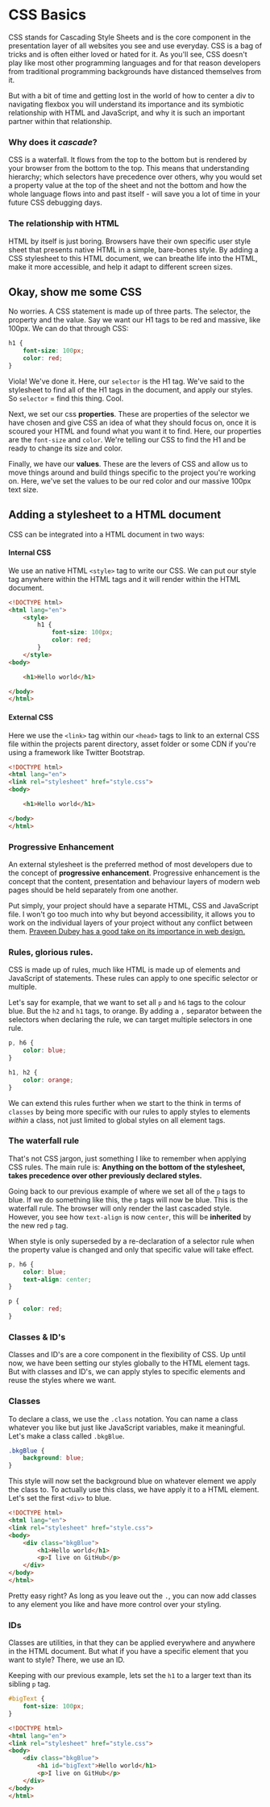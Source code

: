 # CSS Basics

CSS stands for Cascading Style Sheets and is the core component in the presentation layer of all websites you see and use everyday. CSS is a bag of tricks and is often either loved or hated for it. As you'll see, CSS doesn't play like most other programming languages and for that reason developers from traditional programming backgrounds have distanced themselves from it.

But with a bit of time and getting lost in the world of how to center a div to navigating flexbox you will understand its importance and its symbiotic relationship with HTML and JavaScript, and why it is such an important partner within that relationship. 

### Why does it *cascade*? 

CSS is a waterfall. It flows from the top to the bottom but is rendered by your browser from the bottom to the top. This means that understanding hierarchy; which selectors have precedence over others, why you would set a property value at the top of the sheet and not the bottom and how the whole language flows into and past itself - will save you a lot of time in your future CSS debugging days. 

### The relationship with HTML 

HTML by itself is just boring. Browsers have their own specific user style sheet that presents native HTML in a simple, bare-bones style. By adding a CSS stylesheet to this HTML document, we can breathe life into the HTML, make it more accessible, and help it adapt to different screen sizes. 

## Okay, show me some CSS

No worries. A CSS statement is made up of three parts. The selector, the property and the value. Say we want our H1 tags to be red and massive, like 100px. We can do that through CSS:

```css
h1 {
    font-size: 100px;
    color: red;
}
```
Viola! We've done it. Here, our `selector` is the H1 tag. We've said to the stylesheet to find all of the H1 tags in the document, and apply our styles. So `selector` = find this thing. Cool. 

Next, we set our css **properties**. These are properties of the selector we have chosen and give CSS an idea of what they should focus on, once it is scoured your HTML and found what you want it to find. Here, our properties are the `font-size` and `color`. We're telling our CSS to find the H1 and be ready to change its size and color. 

Finally, we have our **values**. These are the levers of CSS and allow us to move things around and build things specific to the project you're working on. Here, we've set the values to be our red color and our massive 100px text size. 


## Adding a stylesheet to a HTML document 

CSS can be integrated into a HTML document in two ways: 

#### Internal CSS

We use an native HTML `<style>` tag to write our CSS. We can put our style tag anywhere within the HTML tags and it will render within the HTML document. 

```html
<!DOCTYPE html>
<html lang="en">
    <style>
        h1 {
            font-size: 100px;
            color: red;
        }
    </style>
<body>

    <h1>Hello world</h1>

</body>
</html>
```

#### External CSS

Here we use the `<link>` tag within our `<head>` tags to link to an external CSS file within the projects parent directory, asset folder or some CDN if you're using a framework like Twitter Bootstrap. 

```html
<!DOCTYPE html>
<html lang="en">
<link rel="stylesheet" href="style.css">
<body>

    <h1>Hello world</h1>

</body>
</html>
```

### Progressive Enhancement

An external stylesheet is the preferred method of most developers due to the concept of **progressive enhancement**. Progressive enhancement is the concept that the content, presentation and behaviour layers of modern web pages should be held separately from one another. 

Put simply, your project should have a separate HTML, CSS and JavaScript file. I won't go too much into why but beyond accessibility, it allows you to work on the individual layers of your project without any conflict between them. [Praveen Dubey has a good take on its importance in web design.](https://www.freecodecamp.org/news/what-is-progressive-enhancement-and-why-it-matters-e80c7aaf834a/)

### Rules, glorious rules. 

CSS is made up of rules, much like HTML is made up of elements and JavaScript of statements. These rules can apply to one specific selector or multiple. 

Let's say for example, that we want to set all `p` and `h6` tags to the colour blue. But the `h2` and `h1` tags, to orange. By adding a `,` separator between the selectors when declaring the rule, we can target multiple selectors in one rule. 

```css 
p, h6 {
    color: blue; 
}

h1, h2 {
    color: orange; 
}
```

We can extend this rules further when we start to the think in terms of `classes` by being more specific with our rules to apply styles to elements *within* a class, not just limited to global styles on all element tags. 

### The waterfall rule 

That's not CSS jargon, just something I like to remember when applying CSS rules. The main rule is: **Anything on the bottom of the stylesheet, takes precedence over other previously declared styles.**

Going back to our previous example of where we set all of the `p` tags to blue. If we do something like this, the `p` tags will now be blue. This is the waterfall rule. The browser will only render the last cascaded style. However, you see how `text-align` is now `center`, this will be **inherited** by the new red `p` tag.

When style is only superseded by a re-declaration of a selector rule when the property value is changed and only that specific value will take effect. 

```css 
p, h6 {
    color: blue;
    text-align: center; 
}

p {
    color: red;
}
```

### Classes & ID's

Classes and ID's are a core component in the flexibility of CSS. Up until now, we have been setting our styles globally to the HTML element tags. But with classes and ID's, we can apply styles to specific elements and reuse the styles where we want.

### Classes

To declare a class, we use the `.class` notation. You can name a class whatever you like but just like JavaScript variables, make it meaningful. Let's make a class called `.bkgBlue`. 

```css 
.bkgBlue {
    background: blue;
}
```
This style will now set the background blue on whatever element we apply the class to. To actually use this class, we have apply it to a HTML element. Let's set the first `<div>` to blue. 

```html
<!DOCTYPE html>
<html lang="en">
<link rel="stylesheet" href="style.css">
<body>
    <div class="bkgBlue">
        <h1>Hello world</h1>
        <p>I live on GitHub</p>
    </div>
</body>
</html>
```

Pretty easy right? As long as you leave out the `.`, you can now add classes to any element you like and have more control over your styling. 

### IDs

Classes are utilities, in that they can be applied everywhere and anywhere in the HTML document. But what if you have a specific element that you want to style? There, we use an ID. 

Keeping with our previous example, lets set the `h1` to a larger text than its sibling `p` tag. 

```css 
#bigText {
    font-size: 100px;
}
```

```html
<!DOCTYPE html>
<html lang="en">
<link rel="stylesheet" href="style.css">
<body>
    <div class="bkgBlue">
        <h1 id="bigText">Hello world</h1>
        <p>I live on GitHub</p>
    </div>
</body>
</html>
```

